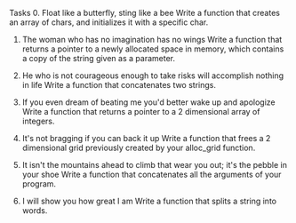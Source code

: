
Tasks
0. Float like a butterfly, sting like a bee 
Write a function that creates an array of chars, and initializes it with a specific char.

1. The woman who has no imagination has no wings
Write a function that returns a pointer to a newly allocated space in memory, which contains a copy of the string given as a parameter.

2. He who is not courageous enough to take risks will accomplish nothing in life 
Write a function that concatenates two strings.

3. If you even dream of beating me you'd better wake up and apologize 
Write a function that returns a pointer to a 2 dimensional array of integers.

4. It's not bragging if you can back it up 
Write a function that frees a 2 dimensional grid previously created by your alloc_grid function.

5. It isn't the mountains ahead to climb that wear you out; it's the pebble in your shoe
Write a function that concatenates all the arguments of your program.

6. I will show you how great I am 
Write a function that splits a string into words.
